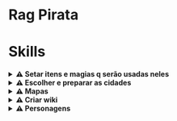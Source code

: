 # Rag Pirata 

# Skills

<details> 
    <summary><strong>⚠ Setar itens e magias q serão usadas neles</strong></summary><br />

    1. Escolher item
    2. Escolher combos de magias dos items
    3. Setar itens de status
    4. Setar status desses itens
</details>

<details>
    <summary><strong>⚠ Escolher e preparar as cidades</strong></summary><br />

    1. Escolher 5 cidades   {c:red}OK.{/c}
    2. Setar cidade principal  ## Ok
    3. criat  sistemas de transportes entre cidade ## OK
</details>

<details>
    <summary><strong>⚠ Mapas</strong></summary><br />

    1. Escolher 100 maps para game
    2. Escolher mobs a serem usados nesses mapas
    3. Escolher itens a serem dropados nesses mobs
</details>

<details>
    <summary><strong>⚠ Criar wiki</strong></summary><br />

    1. Setar mapas e mobs na wiki
    2. Setar itens na wiki
    3. Setar classes na wiki
</details>

<details>
    <summary><strong>⚠ Personagens</strong></summary><br />

    1. Criar classes piratas e marinheiros  ## OK
    2. Criar npc de classe job  ## OK
</details>
